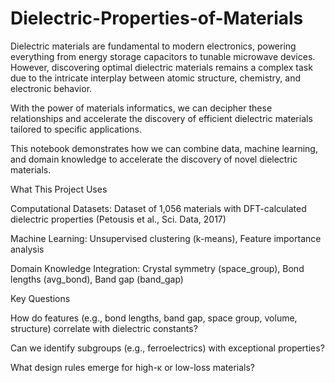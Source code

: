 # Dielectric-Properties-of-Materials

Dielectric materials are fundamental to modern electronics, powering everything from energy storage capacitors to tunable microwave devices. However, discovering optimal dielectric materials remains a complex task due to the intricate interplay between atomic structure, chemistry, and electronic behavior.

With the power of materials informatics, we can decipher these relationships and accelerate the discovery of efficient dielectric materials tailored to specific applications.

This notebook demonstrates how we can combine data, machine learning, and domain knowledge to accelerate the discovery of novel dielectric materials.

What This Project Uses

Computational Datasets:
Dataset of 1,056 materials with DFT-calculated dielectric properties
(Petousis et al., Sci. Data, 2017)

Machine Learning: Unsupervised clustering (k-means), Feature importance analysis

Domain Knowledge Integration: Crystal symmetry (space_group), Bond lengths (avg_bond), Band gap (band_gap)

Key Questions

How do features (e.g., bond lengths, band gap, space group, volume, structure) correlate with dielectric constants?

Can we identify subgroups (e.g., ferroelectrics) with exceptional properties?

What design rules emerge for high-κ or low-loss materials?

